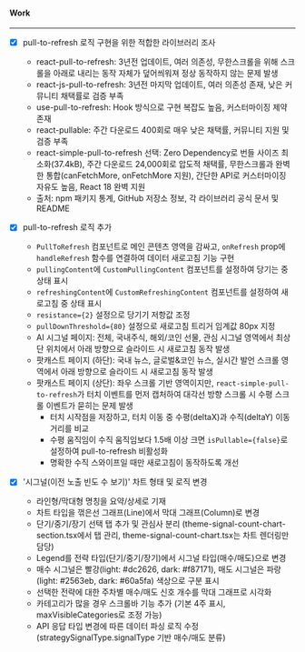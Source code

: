 
#### Work
---
- [x] pull-to-refresh 로직 구현을 위한 적합한 라이브러리 조사
	 - react-pull-to-refresh: 3년전 업데이트, 여러 의존성, 무한스크롤을 위해 스크롤을 아래로 내리는 동작 자체가 덮어씌워져 정상 동작하지 않는 문제 발생
	- react-js-pull-to-refresh: 3년전 마지막 업데이트, 여러 의존성 존재, 낮은 커뮤니티 채택률로 검증 부족
	- use-pull-to-refresh: Hook 방식으로 구현 복잡도 높음, 커스터마이징 제약 존재
	- react-pullable: 주간 다운로드 400회로 매우 낮은 채택률, 커뮤니티 지원 및 검증 부족
	- react-simple-pull-to-refresh 선택: Zero Dependency로 번들 사이즈 최소화(37.4kB), 주간 다운로드 24,000회로 압도적 채택률, 무한스크롤과 완벽한 통합(canFetchMore, onFetchMore 지원), 간단한 API로 커스터마이징 자유도 높음, React 18 완벽 지원
	- 출처: npm 패키지 통계, GitHub 저장소 정보, 각 라이브러리 공식 문서 및 README

- [x] pull-to-refresh 로직 추가
    - `PullToRefresh` 컴포넌트로 메인 콘텐츠 영역을 감싸고, `onRefresh` prop에 `handleRefresh` 함수를 연결하여 데이터 새로고침 기능 구현
    - `pullingContent`에 `CustomPullingContent` 컴포넌트를 설정하여 당기는 중 상태 표시
    - `refreshingContent`에 `CustomRefreshingContent` 컴포넌트를 설정하여 새로고침 중 상태 표시
    - `resistance={2}` 설정으로 당기기 저항값 조정
    - `pullDownThreshold={80}` 설정으로 새로고침 트리거 임계값 80px 지정
    - AI 시그널 페이지: 전체, 국내주식, 해외/코인 선물, 관심 시그널 영역에서 최상단 위치에서 아래 방향으로 슬라이드 시 새로고침 동작 발생
    - 팟캐스트 페이지 (하단): 국내 뉴스, 글로벌&코인 뉴스, 실시간 발언 스크롤 영역에서 아래 방향으로 슬라이드 시 새로고침 동작 발생
    - 팟캐스트 페이지 (상단): 좌우 스크롤 기반 영역이지만, `react-simple-pull-to-refresh`가 터치 이벤트를 먼저 캡처하여 대각선 방향 스크롤 시 수평 스크롤 이벤트가 묻히는 문제 발생
	    - 터치 시작점을 저장하고, 터치 이동 중 수평(deltaX)과 수직(deltaY) 이동 거리를 비교
		- 수평 움직임이 수직 움직임보다 1.5배 이상 크면 `isPullable={false}`로 설정하여 pull-to-refresh 비활성화
		- 명확한 수직 스와이프일 때만 새로고침이 동작하도록 개선

- [x] '시그널(이전 노출 빈도 수 보기)' 차트 형태 및 로직 변경
	- 라인형/막대형 명칭을 요약/상세로 기재
	- 차트 타입을 꺾은선 그래프(Line)에서 막대 그래프(Column)로 변경
	- 단기/중기/장기 선택 탭 추가 및 관심사 분리 (theme-signal-count-chart-section.tsx에서 탭 관리, theme-signal-count-chart.tsx는 차트 렌더링만 담당)
	- Legend를 전략 타입(단기/중기/장기)에서 시그널 타입(매수/매도)으로 변경
	- 매수 시그널은 빨강(light: #dc2626, dark: #f87171), 매도 시그널은 파랑(light: #2563eb, dark: #60a5fa) 색상으로 구분 표시
	- 선택한 전략에 대한 주차별 매수/매도 신호 개수를 막대 그래프로 시각화
	- 카테고리가 많을 경우 스크롤바 기능 추가 (기본 4주 표시, maxVisibleCategories로 조정 가능)
	- API 응답 타입 변경에 따른 데이터 파싱 로직 수정 (strategySignalType.signalType 기반 매수/매도 분류)
